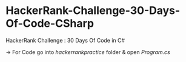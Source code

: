 # HackerRank-Challenge-30-Days-Of-Code-CSharp
 HackerRank Challenge : 30 Days Of Code in C#

-> For Code go into *hackerrankpractice* folder & open *Program.cs*
